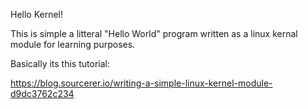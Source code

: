  
Hello Kernel!

This is simple a litteral "Hello World" program written 
as a linux kernal module for learning purposes.  

Basically its this tutorial:


https://blog.sourcerer.io/writing-a-simple-linux-kernel-module-d9dc3762c234
